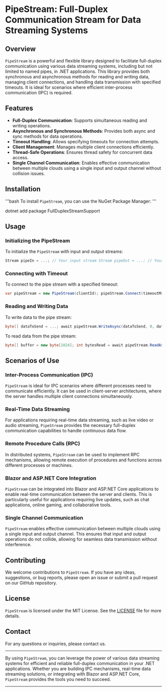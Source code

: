 ﻿# PipeStream: Full-Duplex Communication Stream for Data Streaming Systems

## Overview

`PipeStream` is a powerful and flexible library designed to facilitate full-duplex communication using various data streaming systems, including but not limited to named pipes, in .NET applications. This library provides both synchronous and asynchronous methods for reading and writing data, managing client connections, and handling data transmission with specified timeouts. It is ideal for scenarios where efficient inter-process communication (IPC) is required.

## Features

- **Full-Duplex Communication**: Supports simultaneous reading and writing operations.
- **Asynchronous and Synchronous Methods**: Provides both async and sync methods for data operations.
- **Timeout Handling**: Allows specifying timeouts for connection attempts.
- **Client Management**: Manages multiple client connections efficiently.
- **Thread-Safe Operations**: Ensures thread safety for concurrent data access.
- **Single Channel Communication**: Enables effective communication between multiple clouds using a single input and output channel without collision issues.

## Installation

'''bash
To install `PipeStream`, you can use the NuGet Package Manager:
'''

dotnet add package FullDuplexStreamSupport


## Usage

### Initializing the PipeStream

To initialize the `PipeStream` with input and output streams:

```csharp
Stream pipeIn = ...; // Your input stream Stream pipeOut = ...; // Your output stream PipeStream.Initialize(pipeIn, pipeOut, OnNewClientConnected);
```


### Connecting with Timeout

To connect to the pipe stream with a specified timeout:

```csharp
var pipeStream = new PipeStream(clientId); pipeStream.Connect(timeoutMs: 5000); // Timeout in millisecond
```

### Reading and Writing Data

To write data to the pipe stream:

```csharp
byte[] dataToSend = ...; await pipeStream.WriteAsync(dataToSend, 0, dataToSend.Length);
```

To read data from the pipe stream:

```csharp
byte[] buffer = new byte[1024]; int bytesRead = await pipeStream.ReadAsync(buffer, 0, buffer.Length);
```


## Scenarios of Use

### Inter-Process Communication (IPC)

`PipeStream` is ideal for IPC scenarios where different processes need to communicate efficiently. It can be used in client-server architectures, where the server handles multiple client connections simultaneously.

### Real-Time Data Streaming

For applications requiring real-time data streaming, such as live video or audio streaming, `PipeStream` provides the necessary full-duplex communication capabilities to handle continuous data flow.

### Remote Procedure Calls (RPC)

In distributed systems, `PipeStream` can be used to implement RPC mechanisms, allowing remote execution of procedures and functions across different processes or machines.

### Blazor and ASP.NET Core Integration

`PipeStream` can be integrated into Blazor and ASP.NET Core applications to enable real-time communication between the server and clients. This is particularly useful for applications requiring live updates, such as chat applications, online gaming, and collaborative tools.

### Single Channel Communication

`PipeStream` enables effective communication between multiple clouds using a single input and output channel. This ensures that input and output operations do not collide, allowing for seamless data transmission without interference.

## Contributing

We welcome contributions to `PipeStream`. If you have any ideas, suggestions, or bug reports, please open an issue or submit a pull request on our GitHub repository.

## License

`PipeStream` is licensed under the MIT License. See the [LICENSE](LICENSE) file for more details.

## Contact

For any questions or inquiries, please contact us.

---

By using `PipeStream`, you can leverage the power of various data streaming systems for efficient and reliable full-duplex communication in your .NET applications. Whether you are building IPC mechanisms, real-time data streaming solutions, or integrating with Blazor and ASP.NET Core, `PipeStream` provides the tools you need to succeed.

---





